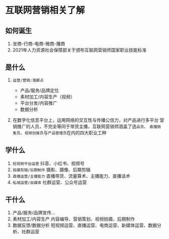 # 互联网营销相关了解

## 如何诞生

  1. 坐商-行商-电商-微商-播商
  2. 2021年人力资源社会保障部关于颁布互联网营销师国家职业技能标准

## 是什么

1. `运营/营销:落脚点`

     * 产品/服务/品牌定位
     * 素材加工/内容生产（视频）
     * 平台分发/内容推广
     * 数据分析

2. 在数字化信息平台上，运用网络的交互性与传播公信力，对产品进行多平台 营销推广的人员，不完全等同于带货主播，互联网营销师涵盖了选`品员`、 `直播销售员`、`视频创推员`与`产品管理员`在内的四大职业工种

## 学什么

1. `短视频平台运营` 抖音、小红书、视频号
2. `拍摄剪辑/后期制作`  摄影、摄像、后期剪辑
3. `直播运营/主播能力` 直播带货、流量算术、主播能力、直播话术
4. `私域运营/自媒体`  社群运营、公众号运营

## 干什么

1. 产品/服务/品牌宣传...
2. 素材加工/内容生产  内容编导、营销策划、视频拍摄、后期制作
3. 数据反馈/数据分析  短视频运营、直播运营、电商运营、新媒体运营、数据分析、社群运营
